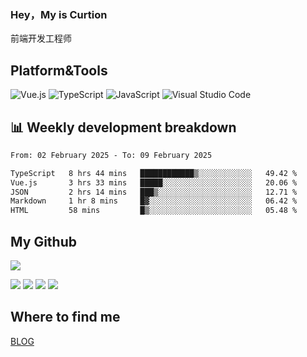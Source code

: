 ### Hey，My is Curtion
前端开发工程师
## Platform&Tools

![Vue.js](https://img.shields.io/badge/-Vue.js-4FC08D?style=flat-square&logo=Vue.js&logoColor=white)
![TypeScript](https://img.shields.io/badge/-TypeScript-007ACC?style=flat-square&logo=typescript&logoColor=white)
![JavaScript](https://img.shields.io/badge/-JavaScript-F7DF1E?style=flat-square&logo=javascript&logoColor=black)
![Visual Studio Code](https://img.shields.io/badge/-VSCode-007ACC?style=flat-square&logo=Visual-Studio-Code&logoColor=white)

## 📊 Weekly development breakdown

<!--START_SECTION:waka-->

```txt
From: 02 February 2025 - To: 09 February 2025

TypeScript   8 hrs 44 mins   ████████████▒░░░░░░░░░░░░   49.42 %
Vue.js       3 hrs 33 mins   █████░░░░░░░░░░░░░░░░░░░░   20.06 %
JSON         2 hrs 14 mins   ███▒░░░░░░░░░░░░░░░░░░░░░   12.71 %
Markdown     1 hr 8 mins     █▓░░░░░░░░░░░░░░░░░░░░░░░   06.42 %
HTML         58 mins         █▒░░░░░░░░░░░░░░░░░░░░░░░   05.48 %
```

<!--END_SECTION:waka-->

## My Github

![](http://github-profile-summary-cards.vercel.app/api/cards/profile-details?username=curtion&theme=nord_bright)

![](http://github-profile-summary-cards.vercel.app/api/cards/stats?username=curtion&theme=nord_bright)
![](http://github-profile-summary-cards.vercel.app/api/cards/productive-time?username=curtion&theme=nord_bright&utcOffset=8)
![](http://github-profile-summary-cards.vercel.app/api/cards/repos-per-language?username=curtion&theme=nord_bright)
![](http://github-profile-summary-cards.vercel.app/api/cards/most-commit-language?username=curtion&theme=nord_bright)

## Where to find me

[BLOG](https://blog.3gxk.net)
